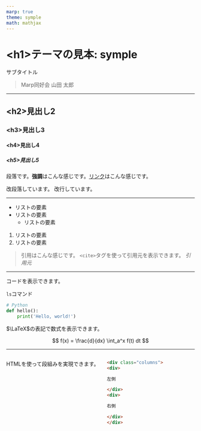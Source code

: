 ```yaml
---
marp: true
theme: symple
math: mathjax
---
```


<!--
paginate: true
_class: title
header: '\<header\> theme: symple'
footer: '\<hooter\> theme: symple'
-->

# \<h1\>テーマの見本: symple

サブタイトル

> Marp同好会
> 山田 太郎

---

## \<h2\>見出し2

### \<h3\>見出し3

#### \<h4\>見出し4

##### \<h5\>見出し5

段落です。**強調**はこんな感じです。[リンク](#)はこんな感じです。

改段落しています。
改行しています。

---

- リストの要素
- リストの要素
  - リストの要素

1. リストの要素
2. リストの要素

> 引用はこんな感じです。
> `<cite>`タグを使って引用元を表示できます。
> <cite>引用元</cite>

---

コードを表示できます。

`ls`コマンド

```python
# Python
def hello():
    print('Hello, world!')
```

$\LaTeX$の表記で数式を表示できます。

$$
  f(x) = \frac{d}{dx} \int_a^x f(t) dt
$$

---

<div class="columns">
<div>

HTMLを使って段組みを実現できます。

</div>
<div>

```md
<div class="columns">
<div>

左側

</div>
<div>

右側

</div>
</div>
```

</div>
</div>

